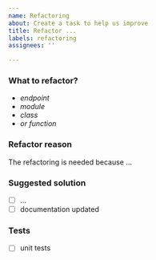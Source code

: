 ```yaml
---
name: Refactoring
about: Create a task to help us improve
title: Refactor ...
labels: refactoring
assignees: ''

---
```


### What to refactor?

- *endpoint*
- *module*
- *class*
- *or function*

### Refactor reason

The refactoring is needed because ...

### Suggested solution

- [ ] ...
- [ ] documentation updated

### Tests

- [ ] unit tests
